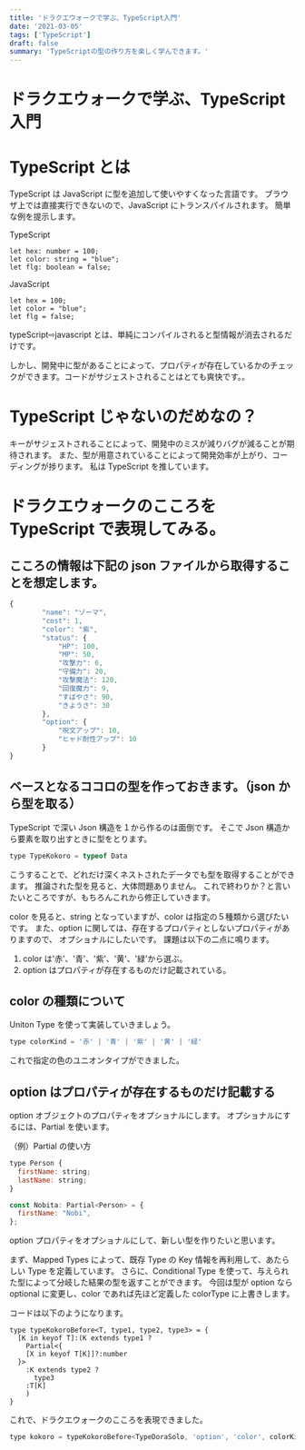 ```yaml
---
title: 'ドラクエウォークで学ぶ、TypeScript入門'
date: '2021-03-05'
tags: ['TypeScript']
draft: false
summary: 'TypeScriptの型の作り方を楽しく学んできます。'
---
```


# ドラクエウォークで学ぶ、TypeScript 入門

# TypeScript とは

TypeScript は JavaScript に型を追加して使いやすくなった言語です。
ブラウザ上では直接実行できないので、JavaScript にトランスパイルされます。
簡単な例を提示します。

TypeScript

```
let hex: number = 100;
let color: string = "blue";
let flg: boolean = false;
```

JavaScript

```
let hex = 100;
let color = "blue";
let flg = false;
```

typeScript⇨javascript とは、単純にコンパイルされると型情報が消去されるだけです。

しかし、開発中に型があることによって、プロパティが存在しているかのチェックができます。コードがサジェストされることはとても爽快です。。

# TypeScript じゃないのだめなの？

キーがサジェストされることによって、開発中のミスが減りバグが減ることが期待されます。
また、型が用意されていることによって開発効率が上がり、コーディングが捗ります。
私は TypeScript を推しています。

# ドラクエウォークのこころを TypeScript で表現してみる。

## こころの情報は下記の json ファイルから取得することを想定します。

```javascript
{
        "name": "ゾーマ",
        "cost": 1,
        "color": "紫",
        "status": {
            "HP": 100,
            "MP": 50,
            "攻撃力": 6,
            "守備力": 20,
            "攻撃魔法": 120,
            "回復魔力": 9,
            "すばやさ": 90,
            "きようさ": 30
        },
        "option": {
            "呪文アップ": 10,
            "ヒャド耐性アップ": 10
        }
}
```

## ベースとなるココロの型を作っておきます。（json から型を取る）

TypeScript で深い Json 構造を１から作るのは面倒です。
そこで Json 構造から要素を取り出すときに型をとります。

```javascript
type TypeKokoro = typeof Data
```

こうすることで、どれだけ深くネストされたデータでも型を取得することができます。
推論された型を見ると、大体問題ありません。
これで終わりか？と言いたいところですが、もちろんこれから修正していきます。

color を見ると、string となっていますが、color は指定の５種類から選びたいです。
また、option に関しては、存在するプロパティとしないプロパティがありますので、
オプショナルにしたいです。
課題は以下の二点に鳴ります。

1.  color は'赤'、'青'、'紫'、'黄'、'緑'から選ぶ。
2.  option はプロパティが存在するものだけ記載されている。

## color の種類について

Uniton Type を使って実装していきましょう。

```javascript
type colorKind = '赤' | '青' | '紫' | '黄' | '緑'
```

これで指定の色のユニオンタイプができました。

## option はプロパティが存在するものだけ記載する

option オブジェクトのプロパティをオプショナルにします。
オプショナルにするには、Partial を使います。

（例）Partial の使い方

```javascript
type Person {
  firstName: string;
  lastName: string;
}

const Nobita: Partial<Person> = {
  firstName: "Nobi",
};
```

option プロパティをオプショナルにして、新しい型を作りたいと思います。

まず、Mapped Types によって、既存 Type の Key 情報を再利用して、あたらしい Type を定義しています。
さらに、Conditional Type を使って、与えられた型によって分岐した結果の型を返すことができます。
今回は型が option なら optional に変更し、color であれば先ほど定義した colorType に上書きします。

コードは以下のようになります。

```
type typeKokoroBefore<T, type1, type2, type3> = {
  [K in keyof T]:(K extends type1 ?
    Partial<{
    [X in keyof T[K]]?:number
  }>
    :K extends type2 ?
      type3
    :T[K]
    )
}
```

これで、ドラクエウォークのこころを表現できました。

```javascript
type kokoro = typeKokoroBefore<TypeDoraSolo, 'option', 'color', colorKind>
```
